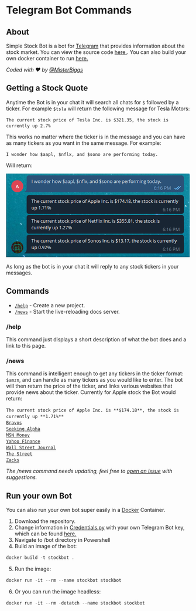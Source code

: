 # Telegram Bot Commands

## About

Simple Stock Bot is a bot for [Telegram](https://telegram.org/) that provides information about the stock market. You can view the source code [here.](https://gitlab.com/MisterBiggs/simple-telegram-bot). You can also build your own docker container to run [here.](#Build)

*Coded with ❤ by [@MisterBiggs](https://gitlab.com/MisterBiggs)*

## Getting a Stock Quote

Anytime the Bot is in your chat it will search all chats for `$` followed by a ticker. For example `$tsla` will return the following message for Tesla Motors:

```
The current stock price of Tesla Inc. is $321.35, the stock is currently up 2.7%
```

This works no matter where the ticker is in the message and you can have as many tickers as you want in the same message. For example:

```
I wonder how $aapl, $nflx, and $sono are performing today.
```

Will return:

![Conversation With Simple Telegram Bot](img\telegramBotTickerReply.png)

As long as the bot is in your chat it will reply to any stock tickers in your messages.

## Commands

* [`/help`](#/help) - Create a new project.
* [`/news`](#/news) - Start the live-reloading docs server.

### /help

This command just displays a short description of what the bot does and a link to this page.

### /news

This command is intelligent enough to get any tickers in the ticker format: `$amzn`, and can handle as many tickers as you would like to enter. The bot will then return the price of the ticker, and links various websites that provide news about the ticker. Currently for Apple stock the Bot would return:


`The current stock price of Apple Inc. is **$174.18**, the stock is currently up **1.71%**`  
[`Bravos`](https://bravos.co/AAPL)  
[`Seeking Alpha`](https://seekingalpha.com/symbol/AAPL)  
[`MSN Money`](https://www.msn.com/en-us/money/stockdetails?symbol=AAPL)  
[`Yahoo Finance`](https://finance.yahoo.com/quote/AAPL)  
[`Wall Street Journal`](https://quotes.wsj.com/AAPL)  
[`The Street`](https://www.thestreet.com/quote/AAPL.html)  
[`Zacks`](https://www.zacks.com/stock/quote/AAPL)  

*The /news command needs updating, feel free to [open an issue](https://gitlab.com/MisterBiggs/simple-telegram-bot/issues) with suggestions.*

## Run your own Bot

You can also run your own bot super easily in a [Docker](https://hub.docker.com/) Container.

1. Download the repository.
2. Change information in [Credentials.py]() with your own Telegram Bot key, which can be found [here.]()
3. Navigate to /bot directory in Powershell
4. Build an image of the bot:
   
```powershell
docker build -t stockbot .
```

5. Run the image:  
   
```powershell
docker run -it --rm --name stockbot stockbot
```

6. Or you can run the image headless:  

```powershell
docker run -it --rm -detatch --name stockbot stockbot
```

